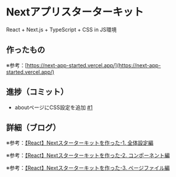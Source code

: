 # Nextアプリスターターキット

React + Next.js + TypeScript + CSS in JS環境

## 作ったもの

※参考：[https://next-app-started.vercel.app/](https://next-app-started.vercel.app/)

## 進捗（コミット）

- aboutページにCSS設定を追加 [#1](https://github.com/ryo-i/next-app-started/issues/1)

## 詳細（ブログ）

※参考：[【React】Nextスターターキットを作った-1. 全体設定編](https://www.i-ryo.com/entry/2021/05/01/184600)

※参考：[【React】Nextスターターキットを作った-2. コンポーネント編](https://www.i-ryo.com/entry/2021/05/02/101424)

※参考：[【React】Nextスターターキットを作った-3. ページファイル編](https://www.i-ryo.com/entry/2021/05/02/102630)